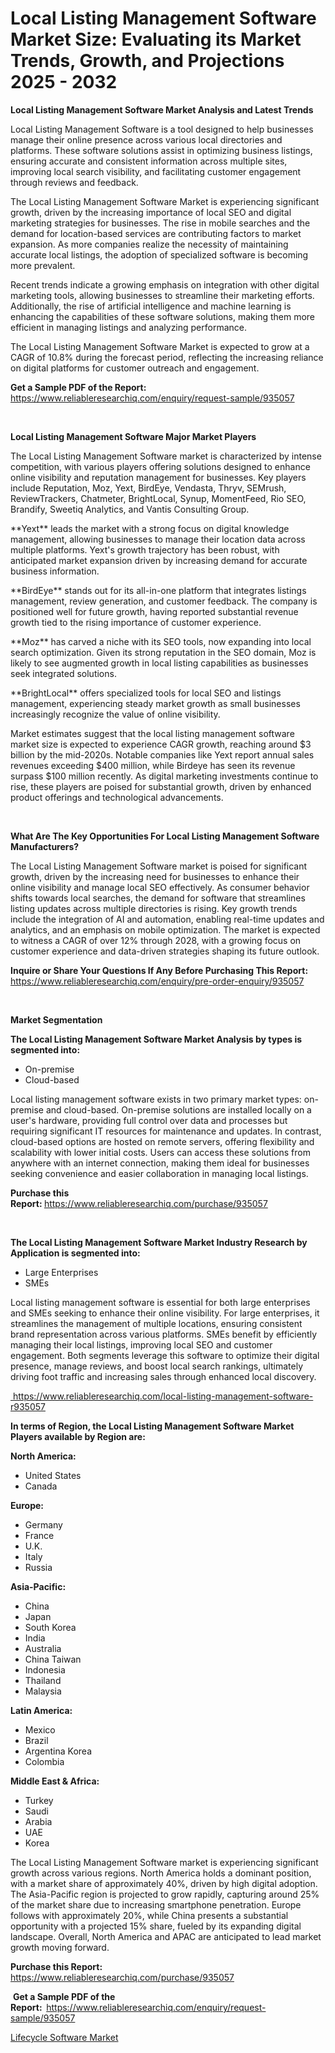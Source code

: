 <p><h1>Local Listing Management Software Market Size: Evaluating its Market Trends, Growth, and Projections 2025 - 2032</h1></p><p><strong>Local Listing Management Software Market Analysis and Latest Trends</strong></p>
<p><p>Local Listing Management Software is a tool designed to help businesses manage their online presence across various local directories and platforms. These software solutions assist in optimizing business listings, ensuring accurate and consistent information across multiple sites, improving local search visibility, and facilitating customer engagement through reviews and feedback. </p><p>The Local Listing Management Software Market is experiencing significant growth, driven by the increasing importance of local SEO and digital marketing strategies for businesses. The rise in mobile searches and the demand for location-based services are contributing factors to market expansion. As more companies realize the necessity of maintaining accurate local listings, the adoption of specialized software is becoming more prevalent.</p><p>Recent trends indicate a growing emphasis on integration with other digital marketing tools, allowing businesses to streamline their marketing efforts. Additionally, the rise of artificial intelligence and machine learning is enhancing the capabilities of these software solutions, making them more efficient in managing listings and analyzing performance.</p><p>The Local Listing Management Software Market is expected to grow at a CAGR of 10.8% during the forecast period, reflecting the increasing reliance on digital platforms for customer outreach and engagement.</p></p>
<p><strong>Get a Sample PDF of the Report:&nbsp;</strong> <a href="https://www.reliableresearchiq.com/enquiry/request-sample/935057?utm_campaign=2927&utm_medium=2&utm_source=Github&utm_content=ia&utm_term=07032025&utm_id=local-listing-management-software">https://www.reliableresearchiq.com/enquiry/request-sample/935057</a></p>
<p>&nbsp;</p>
<p><strong>Local Listing Management Software Major Market Players</strong></p>
<p><p>The Local Listing Management Software market is characterized by intense competition, with various players offering solutions designed to enhance online visibility and reputation management for businesses. Key players include Reputation, Moz, Yext, BirdEye, Vendasta, Thryv, SEMrush, ReviewTrackers, Chatmeter, BrightLocal, Synup, MomentFeed, Rio SEO, Brandify, Sweetiq Analytics, and Vantis Consulting Group. </p><p>**Yext** leads the market with a strong focus on digital knowledge management, allowing businesses to manage their location data across multiple platforms. Yext's growth trajectory has been robust, with anticipated market expansion driven by increasing demand for accurate business information.</p><p>**BirdEye** stands out for its all-in-one platform that integrates listings management, review generation, and customer feedback. The company is positioned well for future growth, having reported substantial revenue growth tied to the rising importance of customer experience.</p><p>**Moz** has carved a niche with its SEO tools, now expanding into local search optimization. Given its strong reputation in the SEO domain, Moz is likely to see augmented growth in local listing capabilities as businesses seek integrated solutions.</p><p>**BrightLocal** offers specialized tools for local SEO and listings management, experiencing steady market growth as small businesses increasingly recognize the value of online visibility.</p><p>Market estimates suggest that the local listing management software market size is expected to experience CAGR growth, reaching around $3 billion by the mid-2020s. Notable companies like Yext report annual sales revenues exceeding $400 million, while Birdeye has seen its revenue surpass $100 million recently. As digital marketing investments continue to rise, these players are poised for substantial growth, driven by enhanced product offerings and technological advancements.</p></p>
<p>&nbsp;</p>
<p><strong>What Are The Key Opportunities For Local Listing Management Software Manufacturers?</strong></p>
<p><p>The Local Listing Management Software market is poised for significant growth, driven by the increasing need for businesses to enhance their online visibility and manage local SEO effectively. As consumer behavior shifts towards local searches, the demand for software that streamlines listing updates across multiple directories is rising. Key growth trends include the integration of AI and automation, enabling real-time updates and analytics, and an emphasis on mobile optimization. The market is expected to witness a CAGR of over 12% through 2028, with a growing focus on customer experience and data-driven strategies shaping its future outlook.</p></p>
<p><strong>Inquire or Share Your Questions If Any Before Purchasing This Report:</strong> <a href="https://www.reliableresearchiq.com/enquiry/pre-order-enquiry/935057?utm_campaign=2927&utm_medium=2&utm_source=Github&utm_content=ia&utm_term=07032025&utm_id=local-listing-management-software">https://www.reliableresearchiq.com/enquiry/pre-order-enquiry/935057</a></p>
<p>&nbsp;</p>
<p><strong>Market Segmentation</strong></p>
<p><strong>The Local Listing Management Software Market Analysis by types is segmented into:</strong></p>
<p><ul><li>On-premise</li><li>Cloud-based</li></ul></p>
<p><p>Local listing management software exists in two primary market types: on-premise and cloud-based. On-premise solutions are installed locally on a user's hardware, providing full control over data and processes but requiring significant IT resources for maintenance and updates. In contrast, cloud-based options are hosted on remote servers, offering flexibility and scalability with lower initial costs. Users can access these solutions from anywhere with an internet connection, making them ideal for businesses seeking convenience and easier collaboration in managing local listings.</p></p>
<p><strong>Purchase this Report:&nbsp;</strong><a href="https://www.reliableresearchiq.com/purchase/935057?utm_campaign=2927&utm_medium=2&utm_source=Github&utm_content=ia&utm_term=07032025&utm_id=local-listing-management-software">https://www.reliableresearchiq.com/purchase/935057</a></p>
<p>&nbsp;</p>
<p><strong>The Local Listing Management Software Market Industry Research by Application is segmented into:</strong></p>
<p><ul><li>Large Enterprises</li><li>SMEs</li></ul></p>
<p><p>Local listing management software is essential for both large enterprises and SMEs seeking to enhance their online visibility. For large enterprises, it streamlines the management of multiple locations, ensuring consistent brand representation across various platforms. SMEs benefit by efficiently managing their local listings, improving local SEO and customer engagement. Both segments leverage this software to optimize their digital presence, manage reviews, and boost local search rankings, ultimately driving foot traffic and increasing sales through enhanced local discovery.</p></p>
<p><a href="https://www.reliableresearchiq.com/local-listing-management-software-r935057?utm_campaign=2927&utm_medium=2&utm_source=Github&utm_content=ia&utm_term=07032025&utm_id=local-listing-management-software">&nbsp;https://www.reliableresearchiq.com/local-listing-management-software-r935057</a></p>
<p><strong>In terms of Region, the Local Listing Management Software Market Players available by Region are:</strong></p>
<p>
    <p> <strong> North America: </strong>
        <ul>
            <li>United States</li>
            <li>Canada</li>
        </ul>
        </p> 
    <p> <strong> Europe: </strong>
        <ul>
            <li>Germany</li>
            <li>France</li>
            <li>U.K.</li>
            <li>Italy</li>
            <li>Russia</li>
        </ul>
        </p> 
    <p> <strong> Asia-Pacific: </strong>
        <ul>
            <li>China</li>
            <li>Japan</li>
            <li>South Korea</li>
            <li>India</li>
            <li>Australia</li>
            <li>China Taiwan</li>
            <li>Indonesia</li>
            <li>Thailand</li>
            <li>Malaysia</li>
        </ul>
        </p> 
    <p> <strong> Latin America: </strong>
        <ul>
            <li>Mexico</li>
            <li>Brazil</li>
            <li>Argentina Korea</li>
            <li>Colombia</li>
        </ul>
        </p> 
    <p> <strong> Middle East & Africa: </strong>
        <ul>
            <li>Turkey</li>
            <li>Saudi</li>
            <li>Arabia</li>
            <li>UAE</li>
            <li>Korea</li>
        </ul>
    </p>
    </p>
<p><p>The Local Listing Management Software market is experiencing significant growth across various regions. North America holds a dominant position, with a market share of approximately 40%, driven by high digital adoption. The Asia-Pacific region is projected to grow rapidly, capturing around 25% of the market share due to increasing smartphone penetration. Europe follows with approximately 20%, while China presents a substantial opportunity with a projected 15% share, fueled by its expanding digital landscape. Overall, North America and APAC are anticipated to lead market growth moving forward.</p></p>
<p><strong>Purchase this Report: </strong><a href="https://www.reliableresearchiq.com/purchase/935057?utm_campaign=2927&utm_medium=2&utm_source=Github&utm_content=ia&utm_term=07032025&utm_id=local-listing-management-software">https://www.reliableresearchiq.com/purchase/935057</a></p>
<p>&nbsp;<strong>Get a Sample PDF of the Report:&nbsp;&nbsp;</strong><a href="https://www.reliableresearchiq.com/enquiry/request-sample/935057?utm_campaign=2927&utm_medium=2&utm_source=Github&utm_content=ia&utm_term=07032025&utm_id=local-listing-management-software">https://www.reliableresearchiq.com/enquiry/request-sample/935057</a></p>
<p><strong></strong></p>
<p><p><a href="https://github.com/vilehoaguy/Market-Research-Report-List-1/blob/main/lifecycle-software-market.md?utm_campaign=2927&utm_medium=2&utm_source=Github&utm_content=ia&utm_term=07032025&utm_id=local-listing-management-software">Lifecycle Software Market</a></p></p>